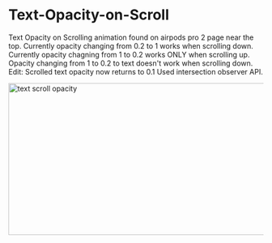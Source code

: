# Text-Opacity-on-Scroll
Text Opacity on Scrolling animation found on airpods pro 2 page near the top.
Currently opacity changing from 0.2 to 1 works when scrolling down.
Currently opacity chagning from 1 to 0.2 works ONLY when scrolling up.
Opacity changing from 1 to 0.2 to text doesn't work when scrolling down.
Edit: Scrolled text opacity now returns to 0.1
Used intersection observer API.
<br>

<a href="/gif/text-scroll-opacity-GdXijv" title="text scroll opacity"><img src="https://i.makeagif.com/media/10-17-2022/GdXijv.gif" alt="text scroll opacity" width="700" height="300"></a><div style="font-size:11px;"><a href="/" title="make a gif"></a></div>
